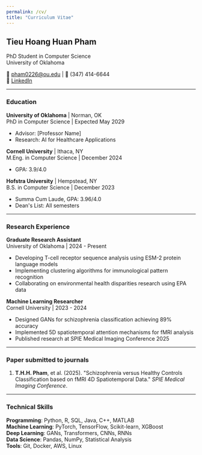 ```yaml
---
permalink: /cv/
title: "Curriculum Vitae"
---
```


## Tieu Hoang Huan Pham
PhD Student in Computer Science  
University of Oklahoma

📧 pham0226@ou.edu | 📱 (347) 414-6644  
🔗 [LinkedIn](https://www.linkedin.com/in/tieu-hoang-huan-pham-627a71254)

---

### Education

**University of Oklahoma** | Norman, OK  
PhD in Computer Science | Expected May 2029  
- Advisor: [Professor Name]
- Research: AI for Healthcare Applications

**Cornell University** | Ithaca, NY  
M.Eng. in Computer Science | December 2024  
- GPA: 3.9/4.0

**Hofstra University** | Hempstead, NY  
B.S. in Computer Science | December 2023  
- Summa Cum Laude, GPA: 3.96/4.0
- Dean's List: All semesters

---

### Research Experience

**Graduate Research Assistant**  
University of Oklahoma | 2024 - Present
- Developing T-cell receptor sequence analysis using ESM-2 protein language models
- Implementing clustering algorithms for immunological pattern recognition
- Collaborating on environmental health disparities research using EPA data

**Machine Learning Researcher**  
Cornell University | 2023 - 2024
- Designed GANs for schizophrenia classification achieving 89% accuracy
- Implemented 5D spatiotemporal attention mechanisms for fMRI analysis
- Published research at SPIE Medical Imaging Conference 2025

---

### Paper submitted to journals

1. **T.H.H. Pham**, et al. (2025). "Schizophrenia versus Healthy Controls Classification based on fMRI 4D Spatiotemporal Data." *SPIE Medical Imaging Conference*.

---

### Technical Skills

**Programming**: Python, R, SQL, Java, C++, MATLAB  
**Machine Learning**: PyTorch, TensorFlow, Scikit-learn, XGBoost  
**Deep Learning**: GANs, Transformers, CNNs, RNNs  
**Data Science**: Pandas, NumPy, Statistical Analysis  
**Tools**: Git, Docker, AWS, Linux